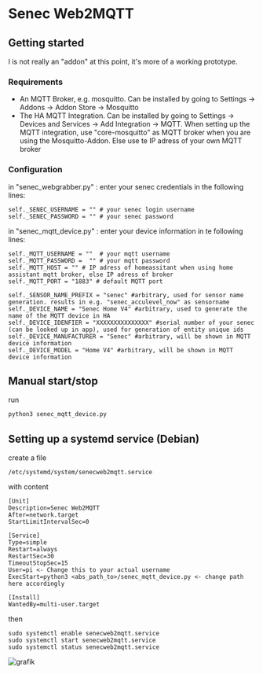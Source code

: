 # Senec Web2MQTT

## Getting started
I is not really an "addon" at this point, it's more of a working prototype.

### Requirements
- An MQTT Broker, e.g. mosquitto. Can be installed by going to Settings -> Addons -> Addon Store -> Mosquitto
- The HA MQTT Integration. Can be installed by going to Settings -> Devices and Services -> Add Integration -> MQTT. 
When setting up the MQTT integration, use "core-mosquitto" as MQTT broker when you are using the Mosquitto-Addon. Else use te IP adress of your own MQTT broker

### Configuration
in "senec_webgrabber.py" :
enter your senec credentials in the following lines:
```
self._SENEC_USERNAME = "" # your senec login username
self._SENEC_PASSWORD = "" # your senec password
```

in "senec_mqtt_device.py" :
enter your device information in te following lines:
```
self._MQTT_USERNAME = ""  # your mqtt username
self._MQTT_PASSWORD =  "" # your mqtt password
self._MQTT_HOST = "" # IP adress of homeassitant when using home assistant mqtt broker, else IP adress of broker
self._MQTT_PORT = "1883" # default MQTT port

self._SENSOR_NAME_PREFIX = "senec" #arbitrary, used for sensor name generation. results in e.g. "senec_acculevel_now" as sensorname
self._DEVICE_NAME = "Senec Home V4" #arbitrary, used to generate the name of the MQTT device in HA
self._DEVICE_IDENFIER = "XXXXXXXXXXXXXXX" #serial number of your senec (can be looked up in app), used for generation of entity unique ids
self._DEVICE_MANUFACTURER = "Senec" #arbitrary, will be shown in MQTT device information
self._DEVICE_MODEL = "Home V4" #arbitrary, will be shown in MQTT device information
```

## Manual start/stop
run
```bash
python3 senec_mqtt_device.py
``` 

## Setting up a systemd service (Debian)
create a file 
```
/etc/systemd/system/senecweb2mqtt.service
```
with content
```
[Unit]
Description=Senec Web2MQTT
After=network.target
StartLimitIntervalSec=0

[Service]
Type=simple
Restart=always
RestartSec=30
TimeoutStopSec=15
User=pi <- Change this to your actual username
ExecStart=python3 <abs_path_to>/senec_mqtt_device.py <- change path here accordingly

[Install]
WantedBy=multi-user.target
```

then
```
sudo systemctl enable senecweb2mqtt.service
sudo systemctl start senecweb2mqtt.service
sudo systemctl status senecweb2mqtt.service
```

![grafik](https://github.com/mstuettgen/homeassistant-addons/assets/10927858/a0d2c28b-7ee6-4267-847b-80b5509108c0)


